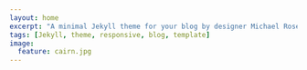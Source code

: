 ```yaml
---
layout: home
excerpt: "A minimal Jekyll theme for your blog by designer Michael Rose."
tags: [Jekyll, theme, responsive, blog, template]
image:
  feature: cairn.jpg
---
```

